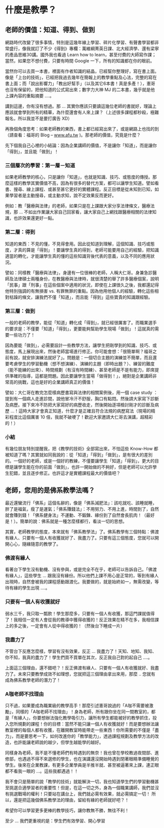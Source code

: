 # 什麼是教學？


## 老師的價值：知道、得到、做到


網路時代改變了很多事情，特別是這幾年線上學習、碎片化學習、有聲書學習都非常盛行，像我就訂了不少《得到》專欄：萬維綱菁英日課、北大經濟學、還有梁寧的產品思維30講。國外我也看過 Learn how to learn，甚至付費的大師寫作課；當然，如果您不想付費，只要有時間 Google 一下，所有的知識都在你的眼前。

當然你可以去買一本書，裡面有作者知識的結晶，已經幫你整理好，寫在書上面。像是「上台的技術」，已經把我過去幾年在簡報上的教學重點及心法，完整的寫在書上面；而「說出影響力」「教出好幫手」（以及其它6本書！真是多產！），憲哥也沒有保留的，把他知道的公式寫出來；數字力大神 MJ 的二本書，幾乎就是他上課內容的重點摘要 ….。

講到這邊，你有沒有想過。那 … 其實你應該只要讀這幾位老師的書就好，理論上應該就會學到所有的精華，為什麼還會有人來上課？（上述很多課程都秒殺，極難報名，所以我並不是要打廣告 XD）

再換個角度思考：如果老師教的東西，書上都已經寫出來了，或是網路上也找的到（請查看：福哥的 Blog – www.afu.tw )。那老師的價值，究竟是什麼？

先下個我自己心裡的小結論：因為企業講師的價值，不是讓你「知道」，而是讓你「得到」，並且能「做到」！



### 三個層次的學習：第一層－知道

如果老師教學的核心，只是讓你「知道」，也就是知識、技巧、或態度的傳授。那麼這樣的教學其實價值不高，因為有很多的替代方案，都可以讓學生知道。譬如看書、搜尋、線上課程、或甚至甚它更好的實體課程。反正目標是從未知到已知，如果學習者是主動搜尋，或主動求知，說不定效果反而更好。

例如：教「醫療與法律」的老師，如果只是在上課跟大家分享法律條文，醫療法規，那 … 不如出作業讓大家自己回家看，讓大家自己上網找跟醫療相關的法律知識，也許效果還更好一點。



### 第二層：得到

知道的東西：不見的懂，不見得會用。因此從知道到理解，這個知識、技巧或態度，才真的算是「得到」！要讓學生真的得到，老師可能要用自己的經驗，把知識適當的轉化，才能讓學生真的懂的這些知識背後代表的意義，以及不同的應用狀況。

譬如：同樣教「醫療與法律」，身邊有一位很棒的老師，人稱大仁哥。身兼急診醫師及法律碩士兩種身份，在教醫療與法律時，就很清楚的舉了許多醫療個案，說明「民事」跟「刑事」在這些個案中適用的狀況，即使在上課很久之後，我都還記得他特別強調的有無損害 vs. 有罪無罪的重點。因為他用他個人的經驗，轉化這些相對枯躁的條文，讓我們不僅「知道」，而且能「得到」這些寶貴的知識跟經驗。



### 第三層：做到

一般的老師的教學，能從「知道」轉化成「得到」，就已經很厲害了。而職業選手的要求是：不僅要「知道」「得到」，更要能夠幫助學生現場「做到」！這就真的需要一些功力了！

因為要能「做到」，必需要設計一些教學方法，讓學生把剛學到的知識、技巧、或態度，馬上展現出來，然後老師當場進行修正。你可能會想：「很簡單啊？福哥之前有說，就安排演練法就好了」。問題是：一個切合主題的演練並不簡單，而且還要考慮學生的學習動機（想不想演練）、演練的主題（即時出題？）、練習的難度（能不能練的出來）、時間規劃（有沒有時間練）、甚至老師是不是有能力，即席提供準確的指導，這都是問題。因此要讓學生當場「做得到！」，絕對是企業講師非常高的挑戰，這也是好的企業講師真正的價值！

譬如：大仁哥在教完怎麼樣病歷書寫與法律的相關案例後，用一個 case study ：提到有一個病人走進診間，說他冒冷汗不舒服，胸口有點悶。然後請大家寫下診斷及病歷。接下來冷不防把大家寫好的病歷收走，然後開始逐項檢討剛才的診斷及病歷 …！這時大家才會真正知道，什麼才是正確且符合法規的病歷寫法（現場的精彩程度比這個厲害 10 倍，我就不破哽了！歡迎大家邀請大仁哥去演講，超精彩的！）

### 小結

有幾位朋友特別提醒我，把《教學的技術》全部寫出來，不怕這些 Know-How 都被知道了嗎？其實就如同我說的：從「知道」「得到」「做到」，是有很大的差別的。一個好的老師，或是一個好的教練，不僅要讓學生「知道」「得到」，更大的目標是讓學生能在你的前面「做到」，也許一開始做的不夠好，但是老師可以允許學生犯錯，並且逐步修正。也許這才是實體課程最大的價值吧？


## 老師，您用的是佛系教學法嗎？

最近還蠻流行「佛系」這個名辭的，像是「佛系減肥法」：該吃就吃、該睡就睡，胖了是福氣，瘦了是運氣；「佛系賺錢法」：不用努力、不用上進，時間到了，自然就會賺到錢！「佛系健身法」不運動、不鍛鍊、緣份到了自然會長肌肉！（最好是！）。簡單的說：佛系就是一種怎麼樣都行，看淡一切的思想。

其實，老師教學的態度，本來就有「佛系教學法」了。佛系教學有三個特點：佛渡有緣人、只要有一個人有收獲就好了、我盡力了。只要有這三個態度，您就可以開開心心，隨緣隨意的教學了。



### 佛渡有緣人

看著台下學生沒有動機、沒有參與，或是完全不在乎，老師可以告訴自己。「佛渡有緣人」，這些學生 … 跟我沒有緣份。所以他們上課不用心是正常的，等到有緣人出現時，自然會被我的課程感動跟渡化。我要做的，就是始終如一，無需改變，等待有緣的學生出現 ….。



### 只要有一個人有收獲就好

弱水三千，我只取一瓢飲！學生那麼多，只要有一個人有收獲，那這門課就值得了！我相信一定有人會從我的教導中獲得收獲的！反正效果在精不在多，我相信課上的多之後，一定會有人從中得收獲的！（然後台下睡成一片）



### 我盡力了

不管台下反應怎麼樣，學習有沒有效果，反正 … 我盡力了！天知、地知、我知、你不知，我真的盡力了！學生們買不買單在其次，反正我自己對的起自己 ….。

上面這三個理由，還不錯吧？！反正佛渡有緣人、只要有一個人有收獲就好、我盡力了。未來只要教學成效不如理想，您就把這三個理由拿出來用，那麼 .. 您就有成為佛系教學老師的潛力了！



### A咖老師不找理由

只不過，如果要成為職業級的教學高手！那麼引述憲哥說過的「A咖不需要被激勵」，同樣的「A咖老師不找理由」！身為老師，所有跟你坐在同一間教室的，都是「有緣人」，你要想辦法強化教學吸引力，讓所有學生都能被好的教學抓住，投入您所規劃的課程！你的目標：當然不能只讓一個人有收獲就好！而是要想辦法讓教室裡的每個人都有收獲，在離開教室時能帶走一些東西！你所需要的不僅是「盡力」，而是要思考一下，如何改進你的「教學能力」，透過課程規劃及教學方法的改造，也許能讓老師說的越少，但學生越能學的越好。

同樣身為老師，我不是不懂老師們有時遇到的無奈！我也曾在學校教過夜間部、進修部，也遇過不得不來選修的學生，也在演講還沒開始時遇到閉著眼睛準備睡覺的學生。後來在企業教課，有更多企業學員是半推半就、甚至被逼著來上課，連正眼都不看我一眼的 …。這些我都遇過！！

我不會只是簡單的說「教學的技術」就能解決一切，我也知道學生們的學習動機甚至挑選合適學習者的重要性！但是，在這一切之外，身為一個職業講師，我們並沒有挑選戰場的權利！只要站在講台上，我們就必需有效果，就必需搞定一切！
所以，還是把這幾個佛系教學法的理由，留給有緣的老師就好吧？！

希望你可以學習更多更棒的教學技巧，讓你教無不勝，無往不利！

至少 … 我們更重視的是：學生們有效學習、開心學習
